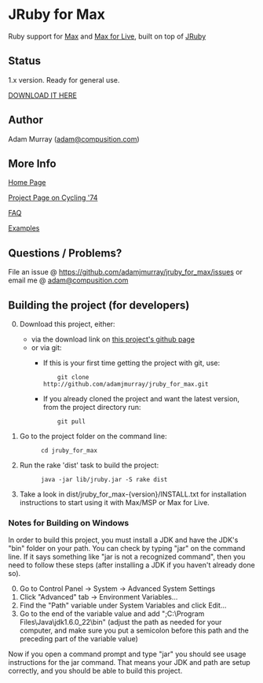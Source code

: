 # JRuby for Max #

Ruby support for [Max](http://cycling74.com/products/maxmspjitter/) and [Max for Live](http://www.ableton.com/products), built on top of [JRuby](http://jruby.org)


## Status ##

1.x version. Ready for general use.

[DOWNLOAD IT HERE](https://github.com/adamjmurray/jruby_for_max/releases)


## Author ##

Adam Murray (adam@compusition.com)


## More Info ##

[Home Page](http://compusition.com/web/software/maxmsp/jruby_for_max)

[Project Page on Cycling '74](http://cycling74.com/toolbox/jruby-for-max/)

[FAQ](http://github.com/adamjmurray/jruby_for_max/wiki/FAQ)

[Examples](http://github.com/adamjmurray/jruby_for_max-examples)


## Questions / Problems? ##

File an issue @ https://github.com/adamjmurray/jruby_for_max/issues or email me @ adam@compusition.com


## Building the project (for developers)

0. Download this project, either:
   * via the download link on [this project's github page](http://github.com/adamjmurray/jruby_for_max)
   * or via git:
      * If this is your first time getting the project with git, use:

                git clone http://github.com/adamjmurray/jruby_for_max.git

      * If you already cloned the project and want the latest version, from the project directory run:

                git pull

0. Go to the project folder on the command line:

             cd jruby_for_max

0. Run the rake 'dist' task to build the project:

             java -jar lib/jruby.jar -S rake dist
     
0. Take a look in dist/jruby\_for\_max-{version}/INSTALL.txt for installation instructions to start using
   it with Max/MSP or Max for Live.

### Notes for Building on Windows

In order to build this project, you must install a JDK and have the JDK's "bin" folder on your path.
You can check by typing "jar" on the command line. If it says something like "jar is not a recognized command", then you need to follow these steps (after installing a JDK if you haven't already done so).

0. Go to Control Panel -> System -> Advanced System Settings
0. Click "Advanced" tab -> Environment Variables...
0. Find the "Path" variable under System Variables and click Edit...
0. Go to the end of the variable value and add ";C:\Program Files\Java\jdk1.6.0_22\bin" (adjust the path as needed for your computer, and make sure you put a semicolon before this path and the preceding part of the variable value)

Now if you open a command prompt and type "jar" you should see usage
instructions for the jar command. That means your JDK and path are setup correctly, and you should be able to build this project.
